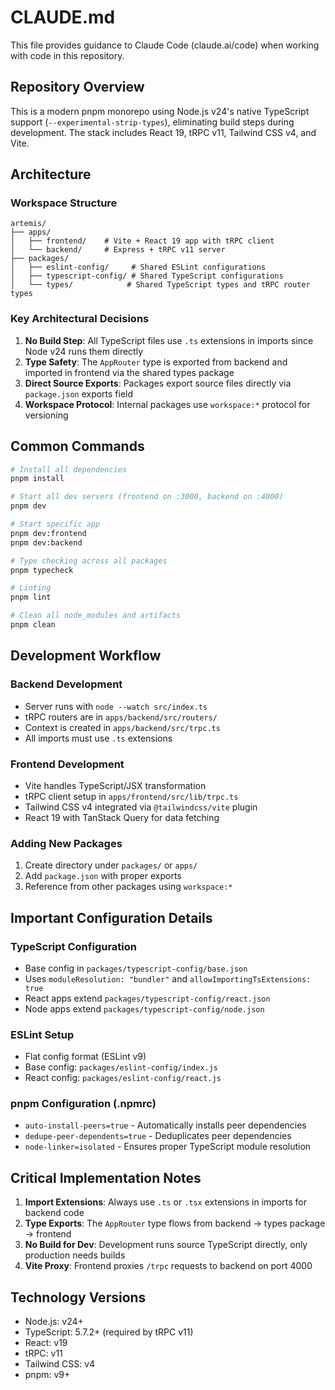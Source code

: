 # CLAUDE.md

This file provides guidance to Claude Code (claude.ai/code) when working with code in this repository.

## Repository Overview

This is a modern pnpm monorepo using Node.js v24's native TypeScript support (`--experimental-strip-types`), eliminating build steps during development. The stack includes React 19, tRPC v11, Tailwind CSS v4, and Vite.

## Architecture

### Workspace Structure
```
artemis/
├── apps/
│   ├── frontend/    # Vite + React 19 app with tRPC client
│   └── backend/     # Express + tRPC v11 server
├── packages/
│   ├── eslint-config/     # Shared ESLint configurations
│   ├── typescript-config/ # Shared TypeScript configurations
│   └── types/            # Shared TypeScript types and tRPC router types
```

### Key Architectural Decisions

1. **No Build Step**: All TypeScript files use `.ts` extensions in imports since Node v24 runs them directly
2. **Type Safety**: The `AppRouter` type is exported from backend and imported in frontend via the shared types package
3. **Direct Source Exports**: Packages export source files directly via `package.json` exports field
4. **Workspace Protocol**: Internal packages use `workspace:*` protocol for versioning

## Common Commands

```bash
# Install all dependencies
pnpm install

# Start all dev servers (frontend on :3000, backend on :4000)
pnpm dev

# Start specific app
pnpm dev:frontend
pnpm dev:backend

# Type checking across all packages
pnpm typecheck

# Linting
pnpm lint

# Clean all node_modules and artifacts
pnpm clean
```

## Development Workflow

### Backend Development
- Server runs with `node --watch src/index.ts`
- tRPC routers are in `apps/backend/src/routers/`
- Context is created in `apps/backend/src/trpc.ts`
- All imports must use `.ts` extensions

### Frontend Development
- Vite handles TypeScript/JSX transformation
- tRPC client setup in `apps/frontend/src/lib/trpc.ts`
- Tailwind CSS v4 integrated via `@tailwindcss/vite` plugin
- React 19 with TanStack Query for data fetching

### Adding New Packages
1. Create directory under `packages/` or `apps/`
2. Add `package.json` with proper exports
3. Reference from other packages using `workspace:*`

## Important Configuration Details

### TypeScript Configuration
- Base config in `packages/typescript-config/base.json`
- Uses `moduleResolution: "bundler"` and `allowImportingTsExtensions: true`
- React apps extend `packages/typescript-config/react.json`
- Node apps extend `packages/typescript-config/node.json`

### ESLint Setup
- Flat config format (ESLint v9)
- Base config: `packages/eslint-config/index.js`
- React config: `packages/eslint-config/react.js`

### pnpm Configuration (.npmrc)
- `auto-install-peers=true` - Automatically installs peer dependencies
- `dedupe-peer-dependents=true` - Deduplicates peer dependencies
- `node-linker=isolated` - Ensures proper TypeScript module resolution

## Critical Implementation Notes

1. **Import Extensions**: Always use `.ts` or `.tsx` extensions in imports for backend code
2. **Type Exports**: The `AppRouter` type flows from backend → types package → frontend
3. **No Build for Dev**: Development runs source TypeScript directly, only production needs builds
4. **Vite Proxy**: Frontend proxies `/trpc` requests to backend on port 4000

## Technology Versions
- Node.js: v24+
- TypeScript: 5.7.2+ (required by tRPC v11)
- React: v19
- tRPC: v11
- Tailwind CSS: v4
- pnpm: v9+
